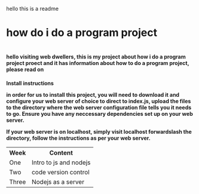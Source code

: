 hello this is a readme

<h1>how do i do a program project<h1>

<h4>hello visiting web dwellers, this is my project about how i do a program project proect and it has information about how to do a program project, please read on<h4>
  
<p>Install instructions<p>

in order for us to install this project, you will need to download it and configure your web server of choice to direct to index.js, upload the files to the directory where the web server configuration file tells you it needs to go. Ensure you have any neccessary dependencies set up on your web server.

If your web server is on localhost, simply visit localhost forwardslash the directory, follow the instructions as per your web server.

<table>
    <tr>
        <th>Week</th>
        <th>Content</th>
    </tr>
    <tr>
        <td>One</td>
        <td>Intro to js and nodejs</td>
    </tr>
    <tr>
        <td>Two</td>
        <td>code version control</td>
    </tr>
    <tr>
        <td>Three</td>
        <td>Nodejs as a server</td>
    </tr>
</table>
